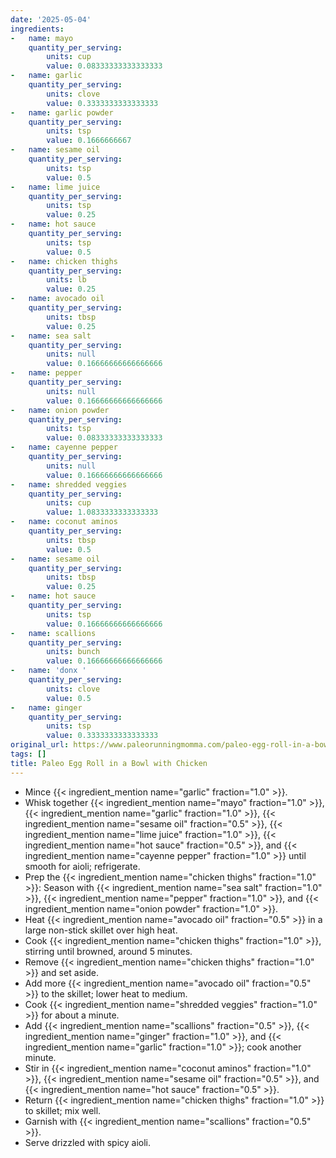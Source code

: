 ```yaml
---
date: '2025-05-04'
ingredients:
-   name: mayo
    quantity_per_serving:
        units: cup
        value: 0.08333333333333333
-   name: garlic
    quantity_per_serving:
        units: clove
        value: 0.3333333333333333
-   name: garlic powder
    quantity_per_serving:
        units: tsp
        value: 0.1666666667
-   name: sesame oil
    quantity_per_serving:
        units: tsp
        value: 0.5
-   name: lime juice
    quantity_per_serving:
        units: tsp
        value: 0.25
-   name: hot sauce
    quantity_per_serving:
        units: tsp
        value: 0.5
-   name: chicken thighs
    quantity_per_serving:
        units: lb
        value: 0.25
-   name: avocado oil
    quantity_per_serving:
        units: tbsp
        value: 0.25
-   name: sea salt
    quantity_per_serving:
        units: null
        value: 0.16666666666666666
-   name: pepper
    quantity_per_serving:
        units: null
        value: 0.16666666666666666
-   name: onion powder
    quantity_per_serving:
        units: tsp
        value: 0.08333333333333333
-   name: cayenne pepper
    quantity_per_serving:
        units: null
        value: 0.16666666666666666
-   name: shredded veggies
    quantity_per_serving:
        units: cup
        value: 1.0833333333333333
-   name: coconut aminos
    quantity_per_serving:
        units: tbsp
        value: 0.5
-   name: sesame oil
    quantity_per_serving:
        units: tbsp
        value: 0.25
-   name: hot sauce
    quantity_per_serving:
        units: tsp
        value: 0.16666666666666666
-   name: scallions
    quantity_per_serving:
        units: bunch
        value: 0.16666666666666666
-   name: 'donx '
    quantity_per_serving:
        units: clove
        value: 0.5
-   name: ginger
    quantity_per_serving:
        units: tsp
        value: 0.3333333333333333
original_url: https://www.paleorunningmomma.com/paleo-egg-roll-in-a-bowl-with-chicken-whole30-keto/
tags: []
title: Paleo Egg Roll in a Bowl with Chicken
---
```


- Mince {{< ingredient_mention name="garlic" fraction="1.0" >}}.
- Whisk together {{< ingredient_mention name="mayo" fraction="1.0" >}}, {{< ingredient_mention name="garlic" fraction="1.0" >}}, {{< ingredient_mention name="sesame oil" fraction="0.5" >}}, {{< ingredient_mention name="lime juice" fraction="1.0" >}}, {{< ingredient_mention name="hot sauce" fraction="0.5" >}}, and {{< ingredient_mention name="cayenne pepper" fraction="1.0" >}} until smooth for aioli; refrigerate.
- Prep the {{< ingredient_mention name="chicken thighs" fraction="1.0" >}}: Season with {{< ingredient_mention name="sea salt" fraction="1.0" >}}, {{< ingredient_mention name="pepper" fraction="1.0" >}}, and {{< ingredient_mention name="onion powder" fraction="1.0" >}}.
- Heat {{< ingredient_mention name="avocado oil" fraction="0.5" >}} in a large non-stick skillet over high heat.
- Cook {{< ingredient_mention name="chicken thighs" fraction="1.0" >}}, stirring until browned, around 5 minutes.
- Remove {{< ingredient_mention name="chicken thighs" fraction="1.0" >}} and set aside.
- Add more {{< ingredient_mention name="avocado oil" fraction="0.5" >}} to the skillet; lower heat to medium.
- Cook {{< ingredient_mention name="shredded veggies" fraction="1.0" >}} for about a minute.
- Add {{< ingredient_mention name="scallions" fraction="0.5" >}}, {{< ingredient_mention name="ginger" fraction="1.0" >}}, and {{< ingredient_mention name="garlic" fraction="1.0" >}}; cook another minute.
- Stir in {{< ingredient_mention name="coconut aminos" fraction="1.0" >}}, {{< ingredient_mention name="sesame oil" fraction="0.5" >}}, and {{< ingredient_mention name="hot sauce" fraction="0.5" >}}.
- Return {{< ingredient_mention name="chicken thighs" fraction="1.0" >}} to skillet; mix well.
- Garnish with {{< ingredient_mention name="scallions" fraction="0.5" >}}.
- Serve drizzled with spicy aioli.